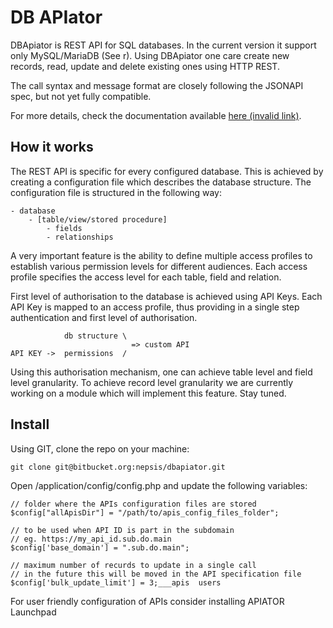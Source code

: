 # DB APIator

DBApiator is REST API for SQL databases. In the current version it support only MySQL/MariaDB (See r). Using DBApiator one care create new records, read, update and delete existing ones using HTTP REST. 

The call syntax and message format are closely following the JSONAPI spec, but not yet fully compatible. 
   
For more details, check the documentation available [here (invalid link)](https://.....).
 
 
## How it works
The REST API is specific for every configured database. 
This is achieved by creating a configuration file which describes the database structure. 
The configuration file is structured in the following way:

    - database 
        - [table/view/stored procedure]
            - fields
            - relationships
 
A very important feature is the ability to define multiple access profiles to establish various permission levels for different audiences. 
Each access profile specifies the access level for each table, field and relation.

First level of authorisation to the database is achieved using API Keys. Each API Key is mapped to an access profile, thus providing in a single step authentication and first level of authorisation.  

                db structure \
                               => custom API    
    API KEY ->  permissions  /
 
Using this authorisation mechanism, one can achieve table level and field level granularity.
To achieve record level granularity we are currently working on a module which will implement this feature. Stay tuned.

## Install
Using GIT, clone the repo on your machine:

    git clone git@bitbucket.org:nepsis/dbapiator.git

Open /application/config/config.php and update the following variables:

    // folder where the APIs configuration files are stored
    $config["allApisDir"] = "/path/to/apis_config_files_folder";
    
    // to be used when API ID is part in the subdomain
    // eg. https://my_api_id.sub.do.main
    $config['base_domain'] = ".sub.do.main";
    
    // maximum number of recurds to update in a single call
    // in the future this will be moved in the API specification file
    $config['bulk_update_limit'] = 3;___apis  users

For user friendly configuration of APIs consider installing APIATOR Launchpad